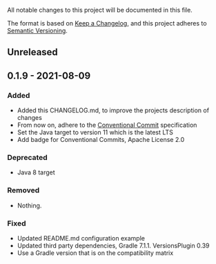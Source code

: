 All notable changes to this project will be documented in this file.

The format is based on [Keep a Changelog](https://keepachangelog.com/en/1.0.0/),
and this project adheres to [Semantic Versioning](https://semver.org/spec/v2.0.0.html).

## Unreleased

## 0.1.9 - 2021-08-09

### Added
- Added this CHANGELOG.md, to improve the projects description of changes
- From now on, adhere to the [Conventional Commit](https://www.conventionalcommits.org/en/v1.0.0/) specification
- Set the Java target to version 11 which is the latest LTS
- Add badge for Conventional Commits, Apache License 2.0

### Deprecated
- Java 8 target

### Removed
- Nothing.

### Fixed
- Updated README.md configuration example
- Updated third party dependencies, Gradle 7.1.1. VersionsPlugin 0.39
- Use a Gradle version that is on the compatibility matrix
